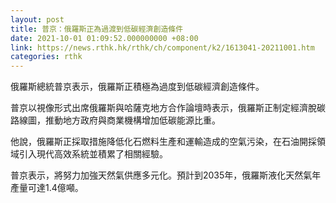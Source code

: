 ```yaml
---
layout: post
title: 普京：俄羅斯正為過渡到低碳經濟創造條件
date: 2021-10-01 01:09:52.000000000 +08:00
link: https://news.rthk.hk/rthk/ch/component/k2/1613041-20211001.htm
categories: rthk
---
```


俄羅斯總統普京表示，俄羅斯正積極為過度到低碳經濟創造條件。

普京以視像形式出席俄羅斯與哈薩克地方合作論壇時表示，俄羅斯正制定經濟脫碳路線圖，推動地方政府與商業機構增加低碳能源比重。

他說，俄羅斯正採取措施降低化石燃料生產和運輸造成的空氣污染，在石油開採領域引入現代高效系統並積累了相關經驗。

普京表示，將努力加強天然氣供應多元化。預計到2035年，俄羅斯液化天然氣年產量可達1.4億噸。
